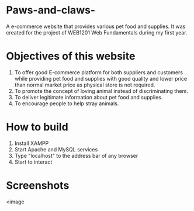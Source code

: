 # Paws-and-claws-
A e-commerce website that provides various pet food and supplies. It was created for the project of WEB1201 Web Fundamentals during my first year.

# Objectives of this website
1.  To offer good E-commerce platform for both suppliers and customers while providing pet food and supplies with good quality and lower price than normal market price as physical store is not required.
2.  To promote the concept of loving animal instead of discriminating them.
3.	To deliver legitimate information about pet food and supplies.
4.	To encourage people to help stray animals.

# How to build
1. Install XAMPP
2. Start Apache and MySQL services
3. Type "localhost" to the address bar of any browser
4. Start to interact

# Screenshots

<image

